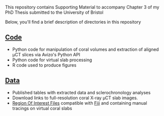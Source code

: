 This repository contains Supporting Material to accompany Chapter 3 of my PhD Thesis submitted to the University of Bristol 

Below, you'll find a brief description of directories in this repository

## [Code](https://github.com/LeoBertiniNHM/Coral_microCT_Sclerochronology/blob/2b82ff0835711e7c3a4ec4dd7a53908ea392d6b5/Avizo_API_Code)
- Python code for manipulation of coral volumes and extraction of aligned µCT slices via Avizo's Python API 
- Python code for virtual slab processing
- R code used to produce figures 


## [Data](https://github.com/LeoBertiniNHM/Coral_microCT_Sclerochronology/blob/03bb3881882dc6e546053cab3cc5824431510c40/Data)
- Published tables with extracted data and sclerochronology analyses 
- Download links to full-resolution coral X-ray µCT slab images.
- [Region Of Interest Files](https://github.com/LeoBertiniNHM/Coral_microCT_Sclerochronology/blob/49c31ce2b92c22c6d27dd5dc55d10a2b37e735d1/Data/Coral_ROIS.zip) compatible with [Fiji](https://imagej.net/software/fiji/) and containing manual tracings on virtual coral slabs



